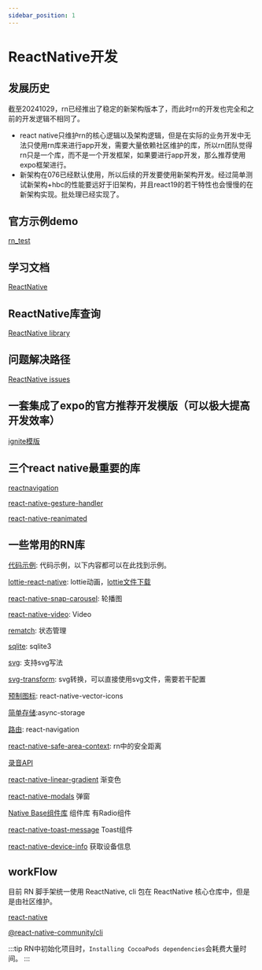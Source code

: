 ```yaml
---
sidebar_position: 1
---
```


# ReactNative开发

## 发展历史

截至20241029，rn已经推出了稳定的新架构版本了，而此时rn的开发也完全和之前的开发逻辑不相同了。

- react native只维护rn的核心逻辑以及架构逻辑，但是在实际的业务开发中无法只使用rn库来进行app开发，需要大量依赖社区维护的库，所以rn团队觉得rn只是一个库，而不是一个开发框架，如果要进行app开发，那么推荐使用expo框架进行。
- 新架构在076已经默认使用，所以后续的开发要使用新架构开发。经过简单测试新架构+hbc的性能要远好于旧架构，并且react19的若干特性也会慢慢的在新架构实现。批处理已经实现了。

## 官方示例demo

[rn_test](https://github.com/facebook/react-native/blob/main/packages/rn-tester/js)

## 学习文档

[ReactNative](https://reactnative.dev/docs/getting-started)

## ReactNative库查询

[ReactNative library](https://reactnative.directory/)

## 问题解决路径

[ReactNative issues](https://github.com/facebook/react-native/issues/)

## 一套集成了expo的官方推荐开发模版（可以极大提高开发效率）

[ignite模版](https://github.com/infinitered/ignite)

## 三个react native最重要的库

[reactnavigation](https://reactnavigation.org/docs/getting-started)

[react-native-gesture-handler](https://docs.swmansion.com/react-native-gesture-handler/docs/)

[react-native-reanimated](https://docs.swmansion.com/react-native-reanimated/docs/fundamentals/getting-started)

## 一些常用的RN库

[代码示例](https://github.com/Hao-yiwen/reactNative-study): 代码示例，以下内容都可以在此找到示例。

[lottie-react-native](https://github.com/lottie-react-native/lottie-react-native): lottie动画，[lottie文件下载](https://lottiefiles.com/featured)

[react-native-snap-carousel](https://github.com/meliorence/react-native-snap-carousel): 轮播图

[react-native-video](https://github.com/react-native-video/react-native-video): Video

[rematch](https://github.com/rematch/rematch): 状态管理

[sqlite](https://github.com/andpor/react-native-sqlite-storage): sqlite3

[svg](https://github.com/software-mansion/react-native-svg): 支持svg写法

[svg-transform](https://github.com/kristerkari/react-native-svg-transformer): svg转换，可以直接使用svg文件，需要若干配置

[预制图标](https://github.com/oblador/react-native-vector-icons): react-native-vector-icons

[简单存储](https://github.com/react-native-async-storage/async-storage):async-storage

[路由](https://github.com/react-navigation/react-navigation): react-navigation

[react-native-safe-area-context](https://github.com/th3rdwave/react-native-safe-area-context): rn中的安全距离

[录音API](https://github.com/react-native-audio-toolkit/react-native-audio-toolkit)

[react-native-linear-gradient](https://github.com/react-native-linear-gradient/react-native-linear-gradient) 渐变色

[react-native-modals](https://github.com/jacklam718/react-native-modals?tab=readme-ov-file) 弹窗

[Native Base组件库](https://docs.nativebase.io/radio) 组件库 有Radio组件

[react-native-toast-message](https://github.com/calintamas/react-native-toast-message) Toast组件

[react-native-device-info](https://github.com/react-native-device-info/react-native-device-info) 获取设备信息

## workFlow

目前 RN 脚手架统一使用 ReactNative, cli 包在 ReactNative 核心仓库中，但是是由社区维护。

[react-native](https://github.com/facebook/react-native)

[@react-native-community/cli](https://github.com/react-native-community/cli)

:::tip
RN中初始化项目时，`Installing CocoaPods dependencies`会耗费大量时间。
:::
